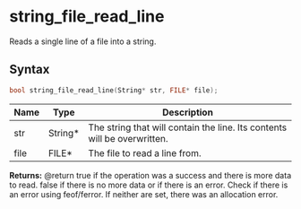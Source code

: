 # string_file_read_line

Reads a single line of a file into a string.

## Syntax

```c
bool string_file_read_line(String* str, FILE* file);
```

| Name | Type | Description |
| --- | --- | --- |
| str | String* | The string that will contain the line. Its contents will be overwritten. |
| file | FILE* | The file to read a line from. |

**Returns:** @return true if the operation was a success and there is more data to read. false if there is no more data or if there is an error. Check if there is an error using feof/ferror. If neither are set, there was an allocation error.

